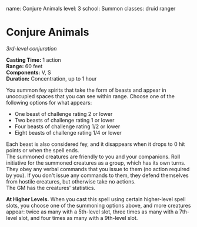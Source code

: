 name: Conjure Animals
level: 3
school: Summon
classes: druid
         ranger

# Conjure Animals 
_3rd-level conjuration_ 

**Casting Time:** 1 action    
**Range:** 60 feet    
**Components:** V, S    
**Duration:** Concentration, up to 1 hour 

You summon fey spirits that take the form of beasts and appear in unoccupied spaces that you can see within range. Choose one of the following options for what appears: 

* One beast of challenge rating 2 or lower
* Two beasts of challenge rating 1 or lower
* Four beasts of challenge rating 1/2 or lower
* Eight beasts of challenge rating 1/4 or lower 

Each beast is also considered fey, and it disappears when it drops to 0 hit points or when the spell ends.    
The summoned creatures are friendly to you and your companions. Roll initiative for the summoned creatures as a group, which has its own turns. They obey any verbal commands that you issue to them (no action required by you). If you don't issue any commands to them, they defend themselves from hostile creatures, but otherwise take no actions.    
The GM has the creatures' statistics. 

**At Higher Levels.** When you cast this spell using certain higher-level spell slots, you choose one of the summoning options above, and more creatures appear: twice as many with a 5th-level slot, three times as many with a 7th-level slot, and four times as many with a 9th-level slot. 